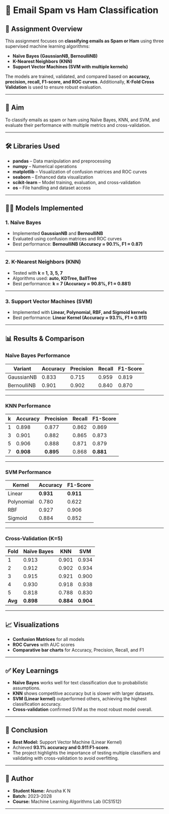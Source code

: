 # 📧 Email Spam vs Ham Classification

## 📌 Assignment Overview
This assignment focuses on **classifying emails as Spam or Ham** using three supervised machine learning algorithms:
- **Naïve Bayes (GaussianNB, BernoulliNB)**
- **K-Nearest Neighbors (KNN)**
- **Support Vector Machines (SVM with multiple kernels)**

The models are trained, validated, and compared based on **accuracy, precision, recall, F1-score, and ROC curves**. Additionally, **K-Fold Cross Validation** is used to ensure robust evaluation.

---

## 🎯 Aim
To classify emails as spam or ham using Naïve Bayes, KNN, and SVM, and evaluate their performance with multiple metrics and cross-validation.

---

## 🛠️ Libraries Used
- **pandas** – Data manipulation and preprocessing  
- **numpy** – Numerical operations  
- **matplotlib** – Visualization of confusion matrices and ROC curves  
- **seaborn** – Enhanced data visualization  
- **scikit-learn** – Model training, evaluation, and cross-validation  
- **os** – File handling and dataset access  

---

## 🧑‍💻 Models Implemented

### 1. Naïve Bayes
- Implemented **GaussianNB** and **BernoulliNB**  
- Evaluated using confusion matrices and ROC curves  
- Best performance: **BernoulliNB (Accuracy ≈ 90.1%, F1 ≈ 0.87)**

---

### 2. K-Nearest Neighbors (KNN)
- Tested with **k = 1, 3, 5, 7**  
- Algorithms used: **auto, KDTree, BallTree**  
- Best performance: **k = 7 (Accuracy ≈ 90.8%, F1 ≈ 0.881)**  

---

### 3. Support Vector Machines (SVM)
- Implemented with **Linear, Polynomial, RBF, and Sigmoid kernels**  
- Best performance: **Linear Kernel (Accuracy ≈ 93.1%, F1 ≈ 0.911)**  

---

## 📊 Results & Comparison

### Naïve Bayes Performance
| Variant       | Accuracy | Precision | Recall | F1-Score |
|---------------|----------|-----------|--------|----------|
| GaussianNB    | 0.833    | 0.715     | 0.959  | 0.819    |
| BernoulliNB   | 0.901    | 0.902     | 0.840  | 0.870    |

---

### KNN Performance
| k | Accuracy | Precision | Recall | F1-Score |
|---|----------|-----------|--------|----------|
| 1 | 0.898    | 0.877     | 0.862  | 0.869    |
| 3 | 0.901    | 0.882     | 0.865  | 0.873    |
| 5 | 0.906    | 0.888     | 0.871  | 0.879    |
| 7 | **0.908**| **0.895** | 0.868  | **0.881**|

---

### SVM Performance
| Kernel      | Accuracy | F1-Score |
|-------------|----------|----------|
| Linear      | **0.931**| **0.911**|
| Polynomial  | 0.780    | 0.622    |
| RBF         | 0.927    | 0.906    |
| Sigmoid     | 0.884    | 0.852    |

---

### Cross-Validation (K=5)
| Fold | Naïve Bayes | KNN   | SVM   |
|------|-------------|-------|-------|
| 1    | 0.913       | 0.901 | 0.934 |
| 2    | 0.912       | 0.902 | 0.934 |
| 3    | 0.915       | 0.921 | 0.900 |
| 4    | 0.930       | 0.918 | 0.938 |
| 5    | 0.818       | 0.788 | 0.830 |
| **Avg** | **0.898**   | **0.884** | **0.904** |

---

## 📈 Visualizations
- **Confusion Matrices** for all models  
- **ROC Curves** with AUC scores  
- **Comparative bar charts** for Accuracy, Precision, Recall, and F1  

---

## ✅ Key Learnings
- **Naïve Bayes** works well for text classification due to probabilistic assumptions.  
- **KNN** shows competitive accuracy but is slower with larger datasets.  
- **SVM (Linear kernel)** outperformed others, achieving the highest classification accuracy.  
- **Cross-validation** confirmed SVM as the most robust model overall.  

---

## 🚀 Conclusion
- **Best Model:** Support Vector Machine (Linear Kernel)  
- Achieved **93.1% accuracy and 0.911 F1-score**.  
- The project highlights the importance of testing multiple classifiers and validating with cross-validation to avoid overfitting.  

---

## 📎 Author
- **Student Name:** Anusha K N  
- **Batch:** 2023–2028  
- **Course:** Machine Learning Algorithms Lab (ICS1512)  

---


